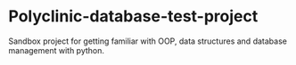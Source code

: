 # Polyclinic-database-test-project
Sandbox project for getting familiar with OOP, data structures and database management with python.
